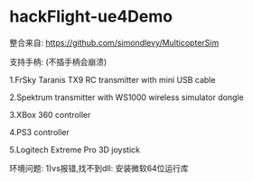 # hackFlight-ue4Demo
整合来自:  https://github.com/simondlevy/MulticopterSim



支持手柄: (不插手柄会崩溃)

  1.FrSky Taranis TX9 RC transmitter with mini USB cable
  
  2.Spektrum transmitter with WS1000 wireless simulator dongle
  
  3.XBox 360 controller
  
  4.PS3 controller
  
  5.Logitech Extreme Pro 3D joystick
  
  环境问题:
     1)vs报错,找不到dll:  安装微软64位运行库
     
  
  
  
  
